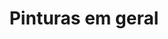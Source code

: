 ---
title: Pinturas em geral
categories:
  - Pintura
tags:
gallery:
  - image_path: /assets/imagens/pinturas-em-geral/001.jpg
    url: /assets/imagens/pinturas-em-geral/001.jpg
  - image_path: /assets/imagens/pinturas-em-geral/003.jpg
    url: /assets/imagens/pinturas-em-geral/003.jpg
  - image_path: /assets/imagens/pinturas-em-geral/004.jpg
    url: /assets/imagens/pinturas-em-geral/004.jpg
  - image_path: /assets/imagens/pinturas-em-geral/005.jpg
    url: /assets/imagens/pinturas-em-geral/005.jpg
  - image_path: /assets/imagens/pinturas-em-geral/006.jpg
    url: /assets/imagens/pinturas-em-geral/006.jpg
  - image_path: /assets/imagens/pinturas-em-geral/007.jpg
    url: /assets/imagens/pinturas-em-geral/007.jpg
  - image_path: /assets/imagens/pinturas-em-geral/008.jpg
    url: /assets/imagens/pinturas-em-geral/008.jpg
  - image_path: /assets/imagens/pinturas-em-geral/009.jpg
    url: /assets/imagens/pinturas-em-geral/009.jpg
  - image_path: /assets/imagens/pinturas-em-geral/010.jpg
    url: /assets/imagens/pinturas-em-geral/010.jpg
  - image_path: /assets/imagens/pinturas-em-geral/011.jpg
    url: /assets/imagens/pinturas-em-geral/011.jpg
  - image_path: /assets/imagens/pinturas-em-geral/013.jpg
    url: /assets/imagens/pinturas-em-geral/013.jpg
  - image_path: /assets/imagens/pinturas-em-geral/014.jpg
    url: /assets/imagens/pinturas-em-geral/014.jpg
  - image_path: /assets/imagens/pinturas-em-geral/015.jpg
    url: /assets/imagens/pinturas-em-geral/015.jpg
  - image_path: /assets/imagens/pinturas-em-geral/016.jpg
    url: /assets/imagens/pinturas-em-geral/016.jpg
  - image_path: /assets/imagens/pinturas-em-geral/017.jpg
    url: /assets/imagens/pinturas-em-geral/017.jpg
  - image_path: /assets/imagens/pinturas-em-geral/018.jpg
    url: /assets/imagens/pinturas-em-geral/018.jpg
  - image_path: /assets/imagens/pinturas-em-geral/019.jpg
    url: /assets/imagens/pinturas-em-geral/019.jpg
  - image_path: /assets/imagens/pinturas-em-geral/020.jpg
    url: /assets/imagens/pinturas-em-geral/020.jpg
  - image_path: /assets/imagens/pinturas-em-geral/021.jpg
    url: /assets/imagens/pinturas-em-geral/021.jpg
  - image_path: /assets/imagens/pinturas-em-geral/022.jpg
    url: /assets/imagens/pinturas-em-geral/022.jpg
  - image_path: /assets/imagens/pinturas-em-geral/023.jpg
    url: /assets/imagens/pinturas-em-geral/023.jpg
  - image_path: /assets/imagens/pinturas-em-geral/024.jpg
    url: /assets/imagens/pinturas-em-geral/024.jpg
  - image_path: /assets/imagens/pinturas-em-geral/025.jpg
    url: /assets/imagens/pinturas-em-geral/025.jpg
  - image_path: /assets/imagens/pinturas-em-geral/026.jpg
    url: /assets/imagens/pinturas-em-geral/026.jpg
  - image_path: /assets/imagens/pinturas-em-geral/027.jpg
    url: /assets/imagens/pinturas-em-geral/027.jpg
  - image_path: /assets/imagens/pinturas-em-geral/028.jpg
    url: /assets/imagens/pinturas-em-geral/028.jpg
  - image_path: /assets/imagens/pinturas-em-geral/029.jpg
    url: /assets/imagens/pinturas-em-geral/029.jpg
  - image_path: /assets/imagens/pinturas-em-geral/030.jpg
    url: /assets/imagens/pinturas-em-geral/030.jpg
  - image_path: /assets/imagens/pinturas-em-geral/031.jpg
    url: /assets/imagens/pinturas-em-geral/031.jpg
  - image_path: /assets/imagens/pinturas-em-geral/032.jpg
    url: /assets/imagens/pinturas-em-geral/032.jpg
  - image_path: /assets/imagens/pinturas-em-geral/033.jpg
    url: /assets/imagens/pinturas-em-geral/033.jpg
  - image_path: /assets/imagens/pinturas-em-geral/034.jpg
    url: /assets/imagens/pinturas-em-geral/034.jpg
  - image_path: /assets/imagens/pinturas-em-geral/035.jpg
    url: /assets/imagens/pinturas-em-geral/035.jpg
  - image_path: /assets/imagens/pinturas-em-geral/036.jpg
    url: /assets/imagens/pinturas-em-geral/036.jpg
  - image_path: /assets/imagens/pinturas-em-geral/037.jpg
    url: /assets/imagens/pinturas-em-geral/037.jpg
  - image_path: /assets/imagens/pinturas-em-geral/041.jpg
    url: /assets/imagens/pinturas-em-geral/041.jpg
  - image_path: /assets/imagens/pinturas-em-geral/042.jpg
    url: /assets/imagens/pinturas-em-geral/042.jpg
  - image_path: /assets/imagens/pinturas-em-geral/068.jpg
    url: /assets/imagens/pinturas-em-geral/068.jpg
---